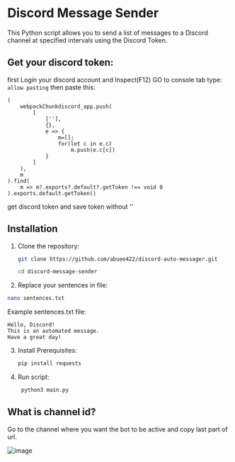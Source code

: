 # Discord Message Sender

This Python script allows you to send a list of messages to a Discord channel at specified intervals using the Discord Token.

## Get your discord token:

first Login your discord account and Inspect(F12) GO to console tab type:
```allow pasting```
then paste this:
```
(
    webpackChunkdiscord_app.push(
        [
            [''],
            {},
            e => {
                m=[];
                for(let c in e.c)
                    m.push(e.c[c])
            }
        ]
    ),
    m
).find(
    m => m?.exports?.default?.getToken !== void 0
).exports.default.getToken()
```
get discord token and save token without ''

## Installation

1. Clone the repository:
   ```bash
   git clone https://github.com/abuee422/discord-auto-messager.git
   ```
   ```bash
   cd discord-message-sender
   ```
2. Replace your sentences in file:
  ```bash
  nano sentences.txt
  ```
  Example sentences.txt file:
  ```
  Hello, Discord!
  This is an automated message.
  Have a great day!
  ```
3. Install Prerequisites:
   ```bash
   pip install requests
   ```
4. Run script:
   ```bash
    python3 main.py
   ```
## What is channel id?
Go to the channel where you want the bot to be active and copy last part of url.

![image](https://github.com/user-attachments/assets/5a516d29-2de4-476c-85f4-2ae1e5128412)


